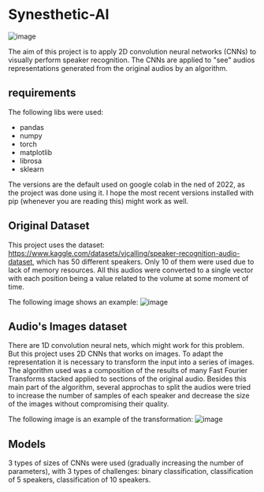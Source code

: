 # Synesthetic-AI
![image](https://user-images.githubusercontent.com/72469894/222024195-7a226596-71be-4fee-9648-aa1cbd47be7a.png)


The aim of this project is to apply 2D convolution neural networks (CNNs) to visually perform speaker recognition.
The CNNs are applied to "see" audios representations generated from the original audios by an algorithm. 

## requirements
The following libs were used:

* pandas
* numpy 
* torch
* matplotlib
* librosa
* sklearn

The versions are the default used on google colab in the ned of 2022, as the project was done using it. 
I hope the most recent versions installed with pip (whenever you are reading this) might work as well.

## Original Dataset
This project uses the dataset: https://www.kaggle.com/datasets/vjcalling/speaker-recognition-audio-dataset, which has 50 different speakers. 
Only 10 of them were used due to lack of memory resources.
All this audios were converted to a single vector with each position being a value related to the volume at some moment of time.

The following image shows an example:
![image](https://user-images.githubusercontent.com/72469894/222025818-7eec43f3-dba1-452b-be55-a773ff53efb1.png)

## Audio's Images dataset
There are 1D convolution neural nets, which might work for this problem.
But this project uses 2D CNNs that works on images. To adapt the representation it is necessary to transform the input into a series of images.
The algorithm used was a composition of the results of many Fast Fourier Transforms stacked applied to sections of the original audio.
Besides this main part of the algorithm, several approchas to split the audios were tried to increase the number of samples of each speaker and decrease the size of the images without compromising their quality. 

The following image is an example of the transformation:
![image](https://user-images.githubusercontent.com/72469894/222028466-842ba372-0fa1-4e11-a6be-a3ffd3b976a6.png)

## Models
3 types of sizes of CNNs were used (gradually increasing the number of parameters), 
with 3 types of challenges: binary classification, classification of 5 speakers, classification of 10 speakers.
